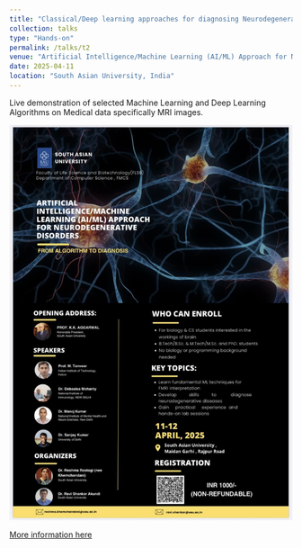 ```yaml
---
title: "Classical/Deep learning approaches for diagnosing Neurodegenerative Diseases."
collection: talks
type: "Hands-on"
permalink: /talks/t2
venue: "Artificial Intelligence/Machine Learning (AI/ML) Approach for Neurodegenerative Disorders (2025), Two-days workshop on Healthcare Research"
date: 2025-04-11
location: "South Asian University, India"
---
```


Live demonstration of selected Machine Learning and Deep Learning Algorithms on Medical data specifically MRI images.

<img src="/images/ml_neuro.jpg" alt="AI/ML Workshop on Neurodegenerative Disorders at SAU, " width="600px">

[More information here]([http://exampleurl.com](https://sites.google.com/view/wmle2024/home))


